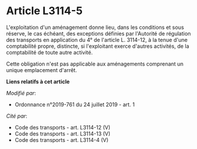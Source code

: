# Article L3114-5

L'exploitation d'un aménagement donne lieu, dans les conditions et sous réserve, le cas échéant, des exceptions définies par
l'Autorité de régulation des transports en application du 4° de l'article L. 3114-12, à la tenue d'une comptabilité propre,
distincte, si l'exploitant exerce d'autres activités, de la comptabilité de toute autre activité. 

Cette obligation n'est pas applicable aux aménagements comprenant un unique emplacement d'arrêt.

**Liens relatifs à cet article**

_Modifié par_:

  - Ordonnance n°2019-761 du 24 juillet 2019 - art. 1

_Cité par_:

  - Code des transports - art. L3114-12 (V)
  - Code des transports - art. L3114-13 (V)
  - Code des transports - art. L3114-4 (V)
